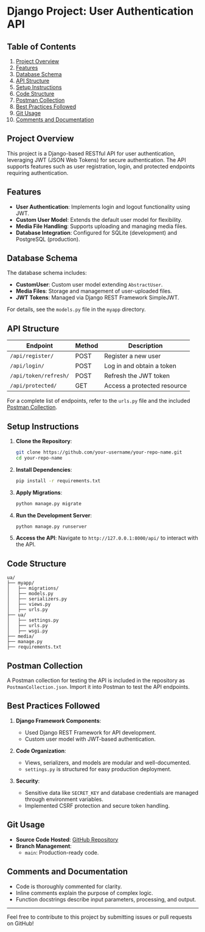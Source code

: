 # Django Project: User Authentication API

## Table of Contents

1. [Project Overview](#project-overview)
2. [Features](#features)
3. [Database Schema](#database-schema)
4. [API Structure](#api-structure)
5. [Setup Instructions](#setup-instructions)
6. [Code Structure](#code-structure)
7. [Postman Collection](#postman-collection)
8. [Best Practices Followed](#best-practices-followed)
9. [Git Usage](#git-usage)
10. [Comments and Documentation](#comments-and-documentation)

## Project Overview

This project is a Django-based RESTful API for user authentication, leveraging JWT (JSON Web Tokens) for secure authentication. The API supports features such as user registration, login, and protected endpoints requiring authentication.

## Features

- **User Authentication**: Implements login and logout functionality using JWT.
- **Custom User Model**: Extends the default user model for flexibility.
- **Media File Handling**: Supports uploading and managing media files.
- **Database Integration**: Configured for SQLite (development) and PostgreSQL (production).

## Database Schema

The database schema includes:

- **CustomUser**: Custom user model extending `AbstractUser`.
- **Media Files**: Storage and management of user-uploaded files.
- **JWT Tokens**: Managed via Django REST Framework SimpleJWT.

For details, see the `models.py` file in the `myapp` directory.

## API Structure

| Endpoint               | Method | Description                |
|------------------------|--------|----------------------------|
| `/api/register/`       | POST   | Register a new user        |
| `/api/login/`          | POST   | Log in and obtain a token  |
| `/api/token/refresh/`  | POST   | Refresh the JWT token      |
| `/api/protected/`      | GET    | Access a protected resource |

For a complete list of endpoints, refer to the `urls.py` file and the included [Postman Collection](#postman-collection).

## Setup Instructions

1. **Clone the Repository**:
   ```bash
   git clone https://github.com/your-username/your-repo-name.git
   cd your-repo-name
   ```

2. **Install Dependencies**:
   ```bash
   pip install -r requirements.txt
   ```

3. **Apply Migrations**:
   ```bash
   python manage.py migrate
   ```

4. **Run the Development Server**:
   ```bash
   python manage.py runserver
   ```

5. **Access the API**:
   Navigate to `http://127.0.0.1:8000/api/` to interact with the API.

## Code Structure

```
ua/
├── myapp/
│   ├── migrations/
│   ├── models.py
│   ├── serializers.py
│   ├── views.py
│   ├── urls.py
├── ua/
│   ├── settings.py
│   ├── urls.py
│   ├── wsgi.py
├── media/
├── manage.py
├── requirements.txt
```

## Postman Collection

A Postman collection for testing the API is included in the repository as `PostmanCollection.json`. Import it into Postman to test the API endpoints.

## Best Practices Followed

1. **Django Framework Components**:
   - Used Django REST Framework for API development.
   - Custom user model with JWT-based authentication.

2. **Code Organization**:
   - Views, serializers, and models are modular and well-documented.
   - `settings.py` is structured for easy production deployment.

3. **Security**:
   - Sensitive data like `SECRET_KEY` and database credentials are managed through environment variables.
   - Implemented CSRF protection and secure token handling.

## Git Usage

- **Source Code Hosted**: [GitHub Repository](https://github.com/Mohitsholey04/Zenatix_Assignment)
- **Branch Management**:
  - `main`: Production-ready code.


## Comments and Documentation

- Code is thoroughly commented for clarity.
- Inline comments explain the purpose of complex logic.
- Function docstrings describe input parameters, processing, and output.

---

Feel free to contribute to this project by submitting issues or pull requests on GitHub!
